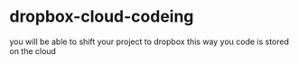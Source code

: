 # dropbox-cloud-codeing
you will be able to shift your project to dropbox this way you code is stored on the cloud

